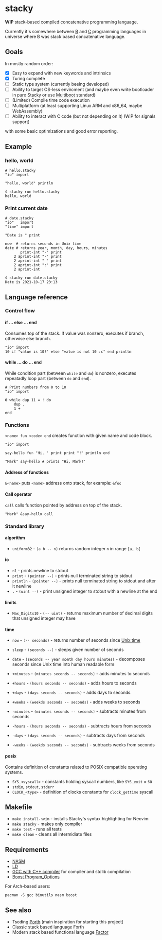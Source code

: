 # stacky

**WIP** stack-based compiled concatenative programming language.

Currently it's somewhere between [B](https://en.wikipedia.org/wiki/B_(programming_language)) and [C](https://en.wikipedia.org/wiki/C_(programming_language)) programming languages in universe where B was stack based concatenative language.

## Goals

In mostly random order:
- [x] Easy to expand with new keywords and intrinsics
- [x] Turing complete
- [ ] Static type system (currently beeing developed)
- [ ] Ability to target OS-less enviroment (and maybe even write bootloader in pure Stacky or use [Multiboot](https://www.gnu.org/software/grub/manual/multiboot/multiboot.html) standard)
- [ ] (Limited) Compile time code execution
- [ ] Multiplatform (at least supporting Linux ARM and x86\_64, maybe WebAssembly)
- [ ] Ability to interact with C code (but not depending on it) (WIP for signals support)

with some basic optimizations and good error reporting.

## Example
### hello, world
```
# hello.stacky
"io" import

"hello, world" println
```

```console
$ stacky run hello.stacky
hello, world
```

### Print current date
```
# date.stacky
"io"   import
"time" import

"Date is " print

now  # returns seconds in Unix time
date # returns year, month, day, hours, minutes
	   print-int "-" print
	2 aprint-int "-" print
	2 aprint-int " " print
	2 aprint-int ":" print
	2 aprint-int
```

```console
$ stacky run date.stacky
Date is 2021-10-17 23:13
```

## Language reference

### Control flow

#### if ... else ... end

Consumes top of the stack. If value was nonzero, executes if branch, otherwise else branch.
```
"io" import
10 if "value is 10!" else "value is not 10 :c" end println
```

#### while ... do ... end

While condition part (between `while` and `do`) is nonzero, executes repeatadly loop part (between `do` and `end`).

```
# Print numbers from 0 to 10
"io" import

0 while dup 11 = ! do
	dup .
	1 +
end
```

### Functions

`<name> fun <code> end` creates function with given name and code block.

```
"io" import

say-hello fun "Hi, " print print "!" println end

"Mark" say-hello # prints "Hi, Mark!"
```

#### Address of functions

`&<name>` puts `<name>` address onto stack, for example: `&foo`

#### Call operator

`call` calls function pointed by address on top of the stack.

```
"Mark" &say-hello call
```

### Standard library

#### algorithm
- `uniform32` - `(a b -- n)` returns random integer `n` in range `[a, b]`

#### io
- `nl` - prints newline to stdout
- `print` - `(pointer --)` - prints null terminated string to stdout
- `println` - `(pointer --)` - prints null terminated string to stdout and after it newline
- `.` - `(uint --)` - print unsigned integer to stdout with a newline at the end

#### limits
- `Max_Digits10` - `(-- uint)` - returns maximum number of decimal digits that unsigned integer may have

#### time
- `now` - `(-- seconds)` - returns number of seconds since [Unix time](https://en.wikipedia.org/wiki/Unix_time)
- `sleep` - `(seconds --)` - sleeps given number of seconds
- `date` - `(seconds -- year month day hours minutes)` - decomposes seconds since Unix time into human readable form
- `+minutes` - `(minutes seconds -- seconds)` - adds minutes to seconds
- `+hours` - `(hours seconds -- seconds)` - adds hours to seconds
- `+days` - `(days seconds -- seconds)` - adds days to seconds
- `+weeks` - `(weekds seconds -- seconds)` - adds weeks to seconds

- `-minutes` - `(minutes seconds -- seconds)` - subtracts minutes from seconds
- `-hours` - `(hours seconds -- seconds)` - subtracts hours from seconds
- `-days` - `(days seconds -- seconds)` - subtracts days from seconds
- `-weeks` - `(weekds seconds -- seconds)` - subtracts weeks from seconds

#### posix

Contains definition of constants related to POSIX compatible operating systems.
- `SYS_<syscall>` - constants holding syscall numbers, like `SYS_exit` = `60`
- `stdin`, `stdout`, `stderr`
- `CLOCK_<type>` - definition of clocks constants for `clock_gettime` syscall

## Makefile
- `make install-nvim` - installs Stacky's syntax highlighting for Neovim
- `make stacky` - makes only compiler
- `make test` - runs all tests
- `make clean` - cleans all intermidiate files

## Requirements
- [NASM](https://nasm.us/)
- [LD](https://linux.die.net/man/1/ld)
- [GCC with C++ compiler](https://gcc.gnu.org/) for compiler and stdlib compilation
- [Boost Program\_Options](https://www.boost.org/)

For Arch-based users:
```shell
pacman -S gcc binutils nasm boost
```

## See also

- Tsoding [Porth](https://github.com/tsoding/porth) (main inspiration for starting this project)
- Classic stack based language [Forth](https://en.wikipedia.org/wiki/Forth_(programming_language))
- Modern stack based functional language [Factor](https://en.wikipedia.org/wiki/Factor_(programming_language))
